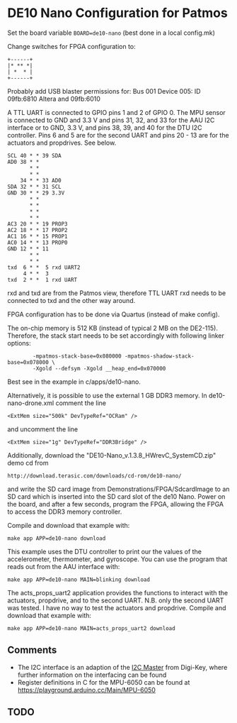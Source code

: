# DE10 Nano Configuration for Patmos

Set the board variable `BOARD=de10-nano` (best done in a local config.mk)

Change switches for FPGA configuration to:

```
+------+
|* ** *|
| *  * |
+------+
```

Probably add USB blaster permissions for: Bus 001 Device 005: ID 09fb:6810 Altera and 09fb:6010

A TTL UART is connected to GPIO pins 1 and 2 of GPIO 0. The MPU sensor is connected to GND and 3.3 V and pins 31, 32, and 33 for the AAU I2C interface or to GND, 3.3 V, and pins 38, 39, and 40 for the DTU I2C controller. Pins 6 and 5 are for the second UART and pins 20 - 13 are for the actuators and propdrives. See below.

```
SCL 40 * * 39 SDA
AD0 38 * *
       * *
       * *
    34 * * 33 AD0
SDA 32 * * 31 SCL
GND 30 * * 29 3.3V
       * *
       * *
       * *
       * *
AC3 20 * * 19 PROP3
AC2 18 * * 17 PROP2
AC1 16 * * 15 PROP1
AC0 14 * * 13 PROP0
GND 12 * * 11
       * *
       * *
txd  6 * *  5 rxd UART2
     4 * *  3
txd  2 * *  1 rxd UART
```

rxd and txd are from the Patmos view, therefore TTL UART rxd needs to
be connected to txd and the other way around.

FPGA configuration has to be done via Quartus (instead of make config).

The on-chip memory is 512 KB (instead of typical 2 MB on the DE2-115).
Therefore, the stack start needs to be set accordingly with following
linker options:

```
        -mpatmos-stack-base=0x080000 -mpatmos-shadow-stack-base=0x078000 \
        -Xgold --defsym -Xgold __heap_end=0x070000
```

Best see in the example in c/apps/de10-nano. 

Alternatively, it is possible to use the external 1 GB DDR3 memory. In
de10-nano-drone.xml comment the line
```
<ExtMem size="500k" DevTypeRef="OCRam" />
```
and uncomment the line
```
<ExtMem size="1g" DevTypeRef="DDR3Bridge" />
```
Additionally, download the "DE10-Nano_v.1.3.8_HWrevC_SystemCD.zip" demo cd from 
```
http://download.terasic.com/downloads/cd-rom/de10-nano/
```
and write the SD card image from Demonstrations/FPGA/SdcardImage
to an SD card which is inserted into the SD card slot of the de10 Nano.
Power on the board, and after a few seconds, program the FPGA,
allowing the FPGA to access the DDR3 memory controller.

Compile and download that example with:

```
make app APP=de10-nano download
```

This example uses the DTU controller to print our the values of the accelerometer, thermometer, and gyroscope. You can use the program that reads out from the AAU
interface with:
```
make app APP=de10-nano MAIN=blinking download
```

The acts_props_uart2 application provides the functions to interact with the actuators, propdrive, and to the second UART. N.B. only the second UART was tested. I have no way to test the actuators and propdrive. Compile and download that example with:

```
make app APP=de10-nano MAIN=acts_props_uart2 download
```

## Comments

 * The I2C interface is an adaption of the [I2C Master](https://www.digikey.com/eewiki/pages/viewpage.action?pageId=10125324) from Digi-Key,
   where further information on the interfacing can be found
 * Register definitions in C for the MPU-6050 can be found at https://playground.arduino.cc/Main/MPU-6050

## TODO

